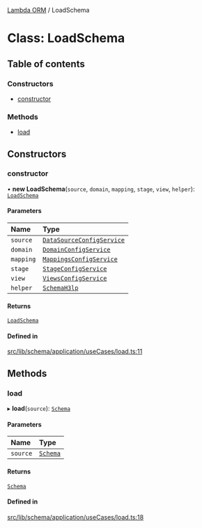 [Lambda ORM](../README.md) / LoadSchema

# Class: LoadSchema

## Table of contents

### Constructors

- [constructor](LoadSchema.md#constructor)

### Methods

- [load](LoadSchema.md#load)

## Constructors

### constructor

• **new LoadSchema**(`source`, `domain`, `mapping`, `stage`, `view`, `helper`): [`LoadSchema`](LoadSchema.md)

#### Parameters

| Name | Type |
| :------ | :------ |
| `source` | [`DataSourceConfigService`](DataSourceConfigService.md) |
| `domain` | [`DomainConfigService`](DomainConfigService.md) |
| `mapping` | [`MappingsConfigService`](MappingsConfigService.md) |
| `stage` | [`StageConfigService`](StageConfigService.md) |
| `view` | [`ViewsConfigService`](ViewsConfigService.md) |
| `helper` | [`SchemaH3lp`](SchemaH3lp.md) |

#### Returns

[`LoadSchema`](LoadSchema.md)

#### Defined in

[src/lib/schema/application/useCases/load.ts:11](https://github.com/lambda-orm/lambdaorm-base/blob/18a48bdf05b264fa0e5a92f5c2fa8abbd9587acd/src/lib/schema/application/useCases/load.ts#L11)

## Methods

### load

▸ **load**(`source`): [`Schema`](../interfaces/Schema.md)

#### Parameters

| Name | Type |
| :------ | :------ |
| `source` | [`Schema`](../interfaces/Schema.md) |

#### Returns

[`Schema`](../interfaces/Schema.md)

#### Defined in

[src/lib/schema/application/useCases/load.ts:18](https://github.com/lambda-orm/lambdaorm-base/blob/18a48bdf05b264fa0e5a92f5c2fa8abbd9587acd/src/lib/schema/application/useCases/load.ts#L18)
